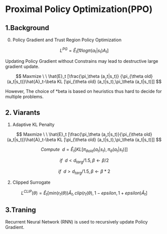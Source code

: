 # Proximal Policy Optimization(PPO)

## 1.Background
 
 0) Policy Gradient and Trust Region Policy Optimization

$$ 
    L^{PG}= \hat{E}_t [\nabla log \pi (a_t|s_t) A_t]
$$

Updating Policy Gradient without Constrains may lead to destructive large gradient update. 

$$
    Maxmize \ \ \hat{E}_t [\frac{\pi_\theta (a_t|s_t)} {\pi_{\theta old} (a_t|s_t)}\hat{A}_t-\beta KL [\pi_{\theta old} (a_t|s_t),\pi_\theta (a_t|s_t)]]
$$
 
However, The choice of  *beta is based on heuristics thus hard to decide for multiple problems.

## 2. Viarants
  
  1) Adaptive KL Penalty

$$
    Maxmize \ \ \hat{E}_t [\frac{\pi_\theta (a_t|s_t)}{\pi_{\theta old}(a_t|s_t)}\hat{A}_t-\beta KL [\pi_{\theta old} (a_t|s_t),\pi_\theta (a_t|s_t)]]
$$

$$ 
    Compute \ \ d = \hat{E}_t[KL [\pi_{\theta old} (a_t|s_t),\pi_\theta (a_t|s_t)]]
$$
 
$$
    if \ \ d < d_{targ}/1.5, \beta \leftarrow \beta / 2
$$

$$
    if \ \ d > d_{targ}/1.5, \beta \leftarrow \beta * 2
$$

  2) Clipped Surrogate
 
$$
    L^{CLIP} (\theta) = \hat{E}_t[min(r_t (\theta)) \hat{A}_t, clip(r_t (\theta) , 1-epsilon, 1+epsilon) \hat{A}_t]
$$


## 3.Traning

  Recurrent Neural Network (RNN) is used to recursively update Policy Gradient.
  

